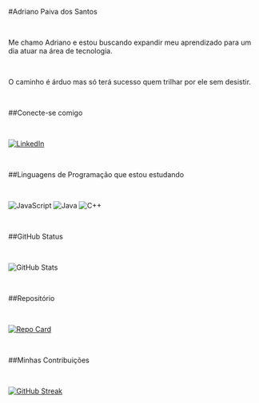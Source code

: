 #Adriano Paiva dos Santos

&nbsp;

Me chamo Adriano e estou buscando expandir meu aprendizado para um dia atuar na área de tecnologia.

&nbsp;

O caminho é árduo mas só terá sucesso quem trilhar por ele sem desistir.

&nbsp;

##Conecte-se comigo

&nbsp;

[![LinkedIn](https://img.shields.io/badge/LinkedIn-000?style=for-the-badge&logo=linkedin&logoColor=0E76A8)](https://www.linkedin.com/in/adriano-paiva-dos-santos-193b8a214/)

&nbsp;

##Linguagens de Programação que estou estudando

&nbsp;

![JavaScript](https://img.shields.io/badge/JavaScript-000?style=for-the-badge&logo=javascript)
![Java](https://img.shields.io/badge/Java-000?style=for-the-badge&logo=java)
![C++](https://img.shields.io/badge/C%2B%2B-000?style=for-the-badge&logo=c%2B%2B&logoColor=00599C)

&nbsp;

##GitHub Status

&nbsp;

![GitHub Stats](https://github-readme-stats.vercel.app/api?username=AdrianoPaivaSantos&theme=transparent&bg_color=000&border_color=30A3DC&show_icons=true&icon_color=30A3DC&title_color=E94D5F&text_color=FFF)

&nbsp;

##Repositório

&nbsp;

[![Repo Card](https://github-readme-stats.vercel.app/api/pin/?username=AdrianoPaivaSantos&repo=dio-lab-open-source&bg_color=000&border_color=30A3DC&show_icons=true&icon_color=30A3DC&title_color=E94D5F&text_color=FFF)](https://github.com/SEUUSERNAME/SEUREPOSITORIO)

&nbsp;

##Minhas Contribuições

&nbsp;

[![GitHub Streak](https://streak-stats.demolab.com/?user=AdrianoPaivaSantos&theme=bear&background=000&border=30A3DC&dates=FFF)](https://git.io/streak-stats)

&nbsp;
